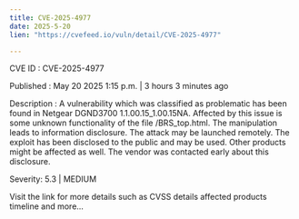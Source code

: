 ```yaml
---
title: CVE-2025-4977
date: 2025-5-20
lien: "https://cvefeed.io/vuln/detail/CVE-2025-4977"

---
```


CVE ID : CVE-2025-4977

Published :  May 20
2025
1:15 p.m. | 3 hours
3 minutes ago

Description : A vulnerability
which was classified as problematic
has been found in Netgear DGND3700 1.1.00.15_1.00.15NA. Affected by this issue is some unknown functionality of the file /BRS_top.html. The manipulation leads to information disclosure. The attack may be launched remotely. The exploit has been disclosed to the public and may be used. Other products might be affected as well. The vendor was contacted early about this disclosure.

Severity: 5.3 | MEDIUM

Visit the link for more details
such as CVSS details
affected products
timeline
and more...
